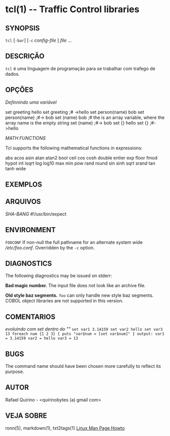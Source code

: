 tcl(1) -- Traffic Control libraries
===============================================


SYNOPSIS
--------

`tcl` [`-bar`] [`-c` *config-file* ] *file* ...

DESCRIÇÃO
---------

`tcl` é uma linguagem de programação para se trabalhar com trafego de dados.

OPÇÕES
------

*Definnindo uma variável*

set greeting hello
set greeting ;# ->hello
set person(name) bob
set person(name) ;#-> bob
set (name) bob ;# the is an array variable, where the array name is the empty string
set (name) ;#-> bob
set {} hello 
set {} ;#->hello



*MATH FUNCTIONS*

Tcl supports the following mathematical functions in expressions:

abs         acos        asin        atan
atan2       bool        ceil        cos
cosh        double      entier      exp
floor       fmod        hypot       int
isqrt       log         log10       max
min         pow         rand        round
sin         sinh        sqrt        srand
tan         tanh        wide

EXEMPLOS
--------


ARQUIVOS
--------

*SHA-BANG*    #!/usr/bin/expect 

ENVIRONMENT
-----------

`FOOCONF`
  If non-null the full pathname for an alternate system wide */etc/foo.conf*.
  Overridden by the `-c` option.

DIAGNOSTICS
-----------

The following diagnostics may be issued on stderr:

**Bad magic number.**
  The input file does not look like an archive file.

**Old style baz segments.**
  `foo` can only handle new style baz segments. COBOL object libraries are not
  supported in this version.

COMENTARIOS
-----------

*evoluindo com set dentro do ""*
`set var1 3.14159
set var2 hello
set var3 13
foreach num {1 2 3} {
    puts "var$num = [set var$num]"
}
output:
var1 = 3.14159
var2 = hello
var3 = 13`


BUGS
----

The command name should have been chosen more carefully to reflect its
purpose.

AUTOR
-----

Rafael Quirino - <quirinobytes (a) gmail com>

VEJA SOBRE
----------

ronn(5), markdown(1), txt2tags(1) [Linux Man Page Howto](
http://www.schweikhardt.net/man_page_howto.html)
